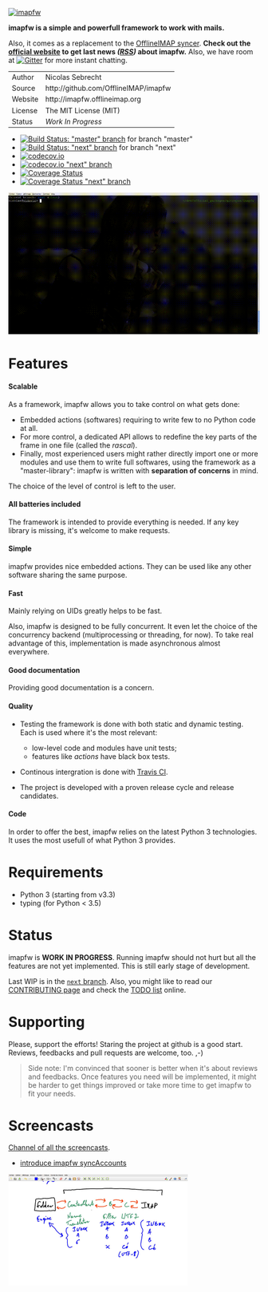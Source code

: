 
[![imapfw](logo.png)](https://github.com/OfflineIMAP/imapfw)

**imapfw is a simple and powerfull framework to work with mails.**

Also, it comes as a replacement to the [OfflineIMAP syncer][offlineimap].
**Check out the [official website][website] to get last news *([RSS][feed])* about imapfw.**
Also, we have room at
[![Gitter](https://badges.gitter.im/OfflineIMAP/imapfw.svg)](https://gitter.im/OfflineIMAP/imapfw?utm_source=badge&utm_medium=badge&utm_campaign=pr-badge)
for more instant chatting.

<!--

I'm tired to update this. Will reborn once a script for releases will be written.

[![Latest release](https://img.shields.io/badge/latest release-v0.020-blue.svg)](https://github.com/OfflineIMAP/imapfw/releases)

-->


<!-- Markdown sucks for tables without headers. -->

<table>
  <tr>
    <td> Author </td>
    <td> Nicolas Sebrecht </td>
  </tr>
  <tr>
    <td> Source </td>
    <td> http://github.com/OfflineIMAP/imapfw </td>
  </tr>
  <tr>
    <td> Website </td>
    <td> http://imapfw.offlineimap.org </td>
  </tr>
  <tr>
    <td> License </td>
    <td> The MIT License (MIT) </td>
  </tr>
  <tr>
    <td> Status </td>
    <td> <i> Work In Progress </i> </td>
  </tr>
</table>


* [![Build Status: "master" branch](https://travis-ci.org/OfflineIMAP/imapfw.svg?branch=master)](https://travis-ci.org/OfflineIMAP/imapfw) for branch "master"
* [![Build Status: "next" branch](https://travis-ci.org/OfflineIMAP/imapfw.svg?branch=next)](https://travis-ci.org/OfflineIMAP/imapfw) for branch "next"
* [![codecov.io](https://codecov.io/github/OfflineIMAP/imapfw/coverage.svg?branch=master)](https://codecov.io/github/OfflineIMAP/imapfw?branch=master)
* [![codecov.io "next" branch](https://codecov.io/github/OfflineIMAP/imapfw/coverage.svg?branch=next)](https://codecov.io/github/OfflineIMAP/imapfw?branch=next)
* [![Coverage Status](https://coveralls.io/repos/github/OfflineIMAP/imapfw/badge.svg?branch=master)](https://coveralls.io/github/OfflineIMAP/imapfw?branch=master)
* [![Coverage Status "next" branch](https://coveralls.io/repos/github/OfflineIMAP/imapfw/badge.svg?branch=next)](https://coveralls.io/github/OfflineIMAP/imapfw?branch=next)



![demo](https://raw.githubusercontent.com/OfflineIMAP/imapfw.github.io/gh-pages/images/imapfw.gif)


# Features

#### Scalable

As a framework, imapfw allows you to take control on what gets done:

* Embedded actions (softwares) requiring to write few to no Python code at all.
* For more control, a dedicated API allows to redefine the key parts of the
  frame in one file (called the *rascal*).
* Finally, most experienced users might rather directly import one or more
  modules and use them to write full softwares, using the framework as a
  "master-library": imapfw is written with **separation of concerns** in mind.

The choice of the level of control is left to the user.

#### All batteries included

The framework is intended to provide everything is needed. If any key library is
missing, it's welcome to make requests.

#### Simple

imapfw provides nice embedded actions. They can be used like any other software
sharing the same purpose.

#### Fast

Mainly relying on UIDs greatly helps to be fast.

Also, imapfw is designed to be fully concurrent. It even let the choice of the
concurrency backend (multiprocessing or threading, for now). To take real
advantage of this, implementation is made asynchronous almost everywhere.

#### Good documentation

Providing good documentation is a concern.

#### Quality

* Testing the framework is done with both static and dynamic testing. Each is
  used where it's the most relevant:
  - low-level code and modules have unit tests;
  - features like *actions* have black box tests.

* Continous intergration is done with [Travis CI][travis].

* The project is developed with a proven release cycle and release candidates.

#### Code

In order to offer the best, imapfw relies on the latest Python 3 technologies.
It uses the most usefull of what Python 3 provides.


# Requirements

* Python 3 (starting from v3.3)
* typing (for Python < 3.5)


# Status

imapfw is **WORK IN PROGRESS**. Running imapfw should not hurt but all the
features are not yet implemented. This is still early stage of development.

Last WIP is in the [`next`
branch](https://github.com/OfflineIMAP/imapfw/tree/next).  Also, you might like
to read our [CONTRIBUTING page][contributing] and check the [TODO list][wiki]
online.


# Supporting

Please, support the efforts! Staring the project at github is a good start.
Reviews, feedbacks and pull requests are welcome, too. ,-)

> Side note: I'm convinced that sooner is better when it's about reviews and
> feedbacks. Once features you need will be implemented, it might be harder
> to get things improved or take more time to get imapfw to fit your needs.


# Screencasts

[Channel of all the screencasts](http://www.dailymotion.com/offlineimap-project).

* [introduce imapfw syncAccounts](http://www.dailymotion.com/video/x3gpqqs_introduce-imapfw-syncaccounts_tech)

[![Introduce imapfw syncAccounts](https://raw.githubusercontent.com/OfflineIMAP/imapfw.github.io/gh-pages/images/dev-introduce-syncAccounts.png)](http://www.dailymotion.com/video/x3gpqqs_introduce-imapfw-syncaccounts_tech)

[subscribe]: http://lists.alioth.debian.org/mailman/listinfo/offlineimap-project
[offlineimap]: https://github.com/OfflineIMAP/offlineimap
[imapfw]: https://github.com/OfflineIMAP/imapfw
[website]: http://imapfw.offlineimap.org
[feed]: http://imapfw.offlineimap.org/feed.xml
[travis]: https://travis-ci.org/OfflineIMAP/imapfw
[wiki]: https://github.com/OfflineIMAP/imapfw/wiki
[contributing]: https://github.com/OfflineIMAP/imapfw/blob/next/CONTRIBUTING.md
